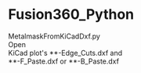 # Fusion360_Python
  
MetalmaskFromKiCadDxf.py  
Open  
KiCad plot's
**-Edge_Cuts.dxf and  
**-F_Paste.dxf or **-B_Paste.dxf  
